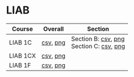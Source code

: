 # LIAB

| Course | Overall | Section |
| ------ | ------- | ------- |
| LIAB 1C | [csv](https://github.com/UCSD-Historical-Enrollment-Data/2025Spring/blob/main/overall/LIAB%201C.csv), [png](https://raw.githubusercontent.com/UCSD-Historical-Enrollment-Data/2025Spring/main/plot_overall/LIAB%201C.png) | Section B: [csv](https://github.com/UCSD-Historical-Enrollment-Data/2025Spring/blob/main/section/LIAB%201C_B.csv), [png](https://raw.githubusercontent.com/UCSD-Historical-Enrollment-Data/2025Spring/main/plot_section/LIAB%201C_B.png)<br>Section C: [csv](https://github.com/UCSD-Historical-Enrollment-Data/2025Spring/blob/main/section/LIAB%201C_C.csv), [png](https://raw.githubusercontent.com/UCSD-Historical-Enrollment-Data/2025Spring/main/plot_section/LIAB%201C_C.png) |
| LIAB 1CX | [csv](https://github.com/UCSD-Historical-Enrollment-Data/2025Spring/blob/main/overall/LIAB%201CX.csv), [png](https://raw.githubusercontent.com/UCSD-Historical-Enrollment-Data/2025Spring/main/plot_overall/LIAB%201CX.png) |  |
| LIAB 1F | [csv](https://github.com/UCSD-Historical-Enrollment-Data/2025Spring/blob/main/overall/LIAB%201F.csv), [png](https://raw.githubusercontent.com/UCSD-Historical-Enrollment-Data/2025Spring/main/plot_overall/LIAB%201F.png) |  |
